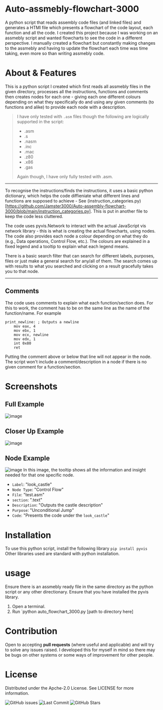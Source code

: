 # Auto-assmebly-flowchart-3000
A python script that reads assembly code files (and linked files) and generates a HTMl file which presents a flowchart of the code layout, each function and all the code. I created this project because I was working on an assmebly script and wanted flowcharts to see the code in a different perspective. I manually created a flowchart but constantly making changes to the assmebly and having to update the flowchart each time was time taking, even more so than writing assmebly code.

# About & Features
This is a python script I created which first reads all assmebly files in the given directory, processes all the instructions, functions and comments then creates nodes for each one - giving each one different colours depending on what they specifically do and using any given comments (to functions and alike) to provide each node with a description. 

> I have only tested with `.asm` files though the following are logically supported in the script:
> - .asm
> - .s
> - .nasm
> - .inc
> - .mac
> - .z80
> - .x86
> - .gas
>
> Again though, I have only fully tested with .asm.

---

To recognise the instructions/finds the instructions, it uses a basic python dictionary, which helps the code diffieniate what different lines and functions are supposed to achieve - See (instruction_categories.py)[https://github.com/Jamster3000/Auto-assembly-flowchart-3000/blob/main/instruction_categories.py]. This is put in another file to keep the code less cluttered. 

The code uses pyvis.Network to interact with the actual JavaScript vis network library - this is what is creating the actual flowcharts, using nodes. The code also provides each node a colour depending on what they do (e.g., Data operations, Control Flow, etc.). The colours are explained in a fixed legend and a tooltip to explain what each legend means.

There is a basic search filter that can search for different labels, purposes, files or just make a general search for any/all of them. The search comes up with results to what you searched and clicking on a result gracefully takes you to that node.

---

## Comments
The code uses comments to explain what each function/section does. For this to work, the comment has to be on the same line as the name of the function/name.
For example
```assembly
print_newline: ; Outputs a newline
    mov eax, 4
    mov ebx, 1
    mov ecx, newline
    mov edx, 1
    int 0x80
    ret
```
Putting the comment above or below that line will not appear in the node. The script won't include a comment/description in a node if there is no given comment for a function/section.

# Screenshots
## Full Example
![image](https://github.com/user-attachments/assets/f00aee56-56eb-4539-a500-3dd1d3991ed2)

## Closer Up Example
![image](https://github.com/user-attachments/assets/2de919f5-51a5-4bc1-a9fa-2569d5933df4)

## Node Example
![image](https://github.com/user-attachments/assets/60323bfa-f432-4817-a1ef-a4b4e0f3d6a8)
In this image, the tooltip shows all the information and insight needed for that one specific node.
- `Label`: "look_castle" 
- `Node Type`: "Control Flow"
- `File`: "test.asm"
- `section`: ".text"
- `Description`: "Outputs the castle description"
- `Purpose`: "Unconditional Jump"
- `Code`: "Presents the code under the `look_castle`"

# Installation
To use this python script, install the following library
`pip install pyvis`
Other libraries used are standard with python installation.

# usage
Ensure there is an assmebly ready file in the same directory as the python script or any other directionary. Ensure that you have installed the pyvis library.
1. Open a terminal.
2. Run `python auto_flowchart_3000.py [path to directory here]

# Contribution
Open to accepting **pull requests** (where useful and applicable) and will try to solve any issues raised. I developed this for myself in mind so there may be bugs on other systems or some ways of improvement for other people.

# License
Distributed under the Apche-2.0 License. See LICENSE for more information.

![GitHub issues](https://img.shields.io/github/issues/Jamster3000/Auto-assembly-flowchart-3000)
![Last Commit](https://img.shields.io/github/last-commit/Jamster3000/Auto-assembly-flowchart-3000)
![GitHub Stars](https://img.shields.io/github/stars/Jamster3000/Auto-assembly-flowchart-3000)
